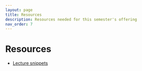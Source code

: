 ```yaml
---
layout: page
title: Resources
description: Resources needed for this semester's offering
nav_order: 7
---
```


# Resources

* [Lecture snippets](https://docs.google.com/document/d/1yrCADof-tUx_yq2txfLH3UV432J0sbfJbeeKPucsEpg/edit?usp=sharing)

